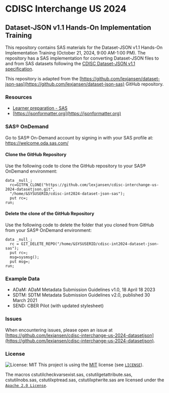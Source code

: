 # CDISC Interchange US 2024

## Dataset-JSON v1.1 Hands-On Implementation Training

This repository contains SAS materials for the Dataset-JSON v1.1 Hands-On Implementation Training (October 21, 2024, 9:00 AM-1:00 PM).
The repository has a SAS implementation for converting Dataset-JSON files to and from SAS datasets following the [CDISC Dataset-JSON v1.1 specification](https://wiki.cdisc.org/display/DSJSON1DOT1/Dataset-JSON+1.1).

This repository is adapted from the [https://github.com/lexjansen/dataset-json-sas](https://github.com/lexjansen/dataset-json-sas) GitHub repository.

### Resources

- [Learner preparation - SAS](doc/prepare-sas.md)
- [https://jsonformatter.org](https://jsonformatter.org)

### SAS® OnDemand

Go to SAS® On-Demand account by signing in with your SAS profile at: <https://welcome.oda.sas.com/>

#### Clone the GitHub Repository

Use the following code to clone the GitHub repository to your SAS® OnDemand environment:

```SAS
data _null_;
  rc=GITFN_CLONE("https://github.com/lexjansen/cdisc-interchange-us-2024-datasetjson.git",
  "/home/&SYSUSERID/cdisc-int2024-dataset-json-sas");
  put rc=;
run;
```

#### Delete the clone of the GitHub Repository

Use the following code to delete the folder that you cloned from GitHub from your SAS® OnDemand environment:

```SAS
data _null_;
  rc = GIT_DELETE_REPO("/home/&SYSUSERID/cdisc-int2024-dataset-json-sas");
  put rc=;
  msg=sysmsg();
  put msg=;
run;
```

### Example Data

- ADaM: ADaM Metadata Submission Guidelines v1.0, 18 April 18 2023
- SDTM: SDTM Metadata Submission Guidelines v2.0, published 30 March 2021
- SEND: CBER Pilot (with updated stylesheet)

### Issues

When encountering issues, please open an issue at [https://github.com/lexjansen/cdisc-interchange-us-2024-datasetjson](https://github.com/lexjansen/cdisc-interchange-us-2024-datasetjson).

### License

![License: MIT](https://img.shields.io/badge/License-MIT-blue.svg)
This project is using the [MIT](http://www.opensource.org/licenses/MIT "The MIT License | Open Source Initiative") license (see [`LICENSE`](LICENSE)).

The macros cstutilcheckvarsexist.sas, cstutilgetattribute.sas, cstutilnobs.sas, cstutilxptread.sas, cstutilxptwrite.sas are licensed under the [`Apache 2.0 License`](Apache-2.0-LICENSE).
